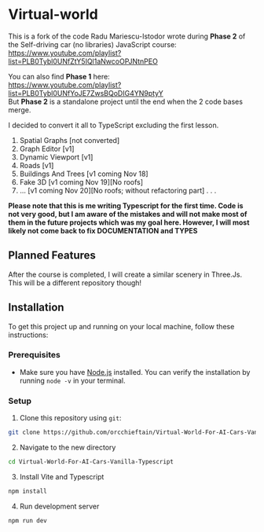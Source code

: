 # Virtual-world

This is a fork of the code Radu Mariescu-Istodor wrote during **Phase 2** of the Self-driving car (no libraries) JavaScript course:  
https://www.youtube.com/playlist?list=PLB0Tybl0UNfZtY5IQl1aNwcoOPJNtnPEO

You can also find **Phase 1** here:  
https://www.youtube.com/playlist?list=PLB0Tybl0UNfYoJE7ZwsBQoDIG4YN9ptyY  
But **Phase 2** is a standalone project until the end when the 2 code bases merge.

I decided to convert it all to TypeScript excluding the first lesson.

1. Spatial Graphs [not converted]
2. Graph Editor [v1]
3. Dynamic Viewport [v1]
4. Roads [v1]
5. Buildings And Trees [v1 coming Nov 18]
6. Fake 3D [v1 coming Nov 19][No roofs]
7. ... [v1 coming Nov 20][No roofs; without refactoring part]
   .
   .
   .

**Please note that this is me writing Typescript for the first time. Code is not very good, but I am aware of the mistakes and will 
not make most of them in the future projects which was my goal here. However, I will most likely not come back 
to fix DOCUMENTATION and TYPES**

## Planned Features

After the course is completed, I will create a similar scenery in Three.Js. This will be a different repository though!

## Installation

To get this project up and running on your local machine, follow these instructions:

### Prerequisites

- Make sure you have [Node.js](https://nodejs.org/) installed. You can verify the installation by running `node -v` in your terminal.

### Setup

1. Clone this repository using `git`:

```sh
git clone https://github.com/orcchieftain/Virtual-World-For-AI-Cars-Vanilla-Typescript.git
```

2. Navigate to the new directory

```sh
cd Virtual-World-For-AI-Cars-Vanilla-Typescript
```

3. Install Vite and Typescript

```sh
npm install
```

4. Run development server

```
npm run dev
```
